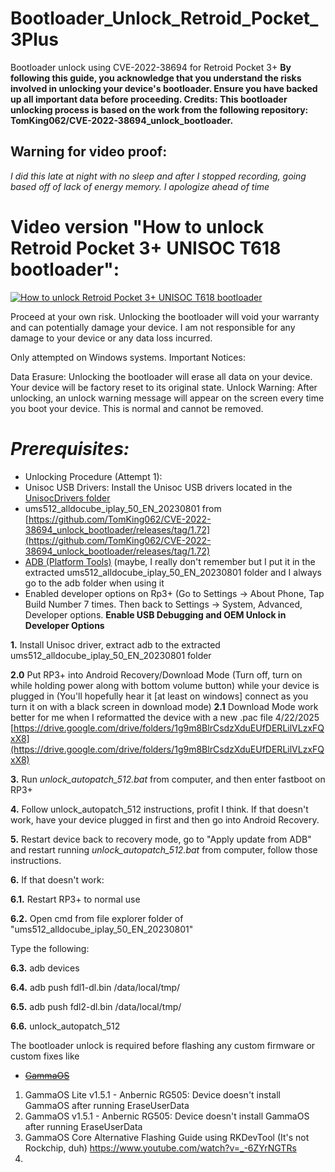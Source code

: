 # Bootloader_Unlock_Retroid_Pocket_3Plus
Bootloader unlock using CVE-2022-38694 for Retroid Pocket 3+
**By following this guide, you acknowledge that you understand the risks involved in unlocking your device's bootloader. Ensure you have backed up all important data before proceeding. Credits: This bootloader unlocking process is based on the work from the following repository: TomKing062/CVE-2022-38694_unlock_bootloader.**

## Warning for video proof:
*I did this late at night with no sleep and after I stopped recording, going based off of lack of energy memory. I apologize ahead of time*

# Video version "How to unlock Retroid Pocket 3+ UNISOC T618 bootloader":
[![How to unlock Retroid Pocket 3+ UNISOC T618 bootloader](https://i.ytimg.com/vi_webp/0o8FVecnDrY/maxresdefault.webp)](https://www.youtube.com/watch?v=0o8FVecnDrY)

Proceed at your own risk. 
Unlocking the bootloader will void your warranty and can potentially damage your device. I am not responsible for any damage to your device or any data loss incurred.

Only attempted on Windows systems.
Important Notices:

Data Erasure: Unlocking the bootloader will erase all data on your device. Your device will be factory reset to its original state.
Unlock Warning: After unlocking, an unlock warning message will appear on the screen every time you boot your device. This is normal and cannot be removed.

# *Prerequisites:*
- Unlocking Procedure (Attempt 1):
- Unisoc USB Drivers: Install the Unisoc USB drivers located in the [UnisocDrivers folder](https://github.com/TheGammaSqueeze/GammaOS/blob/main/UnisocDrivers.zip)
- ums512_alldocube_iplay_50_EN_20230801 from [https://github.com/TomKing062/CVE-2022-38694_unlock_bootloader/releases/tag/1.72](https://github.com/TomKing062/CVE-2022-38694_unlock_bootloader/releases/tag/1.72)
- [ADB (Platform Tools)](https://developer.android.com/tools/releases/platform-tools) (maybe, I really don't remember but I put it in the extracted ums512_alldocube_iplay_50_EN_20230801 folder and I always go to the adb folder when using it
- Enabled developer options on Rp3+ (Go to Settings → About Phone, Tap Build Number 7 times. Then back to Settings → System, Advanced, Developer options. **Enable USB Debugging and OEM Unlock in Developer Options**

**1.** Install Unisoc driver, extract adb to the extracted ums512_alldocube_iplay_50_EN_20230801 folder

**2.0** Put RP3+ into Android Recovery/Download Mode (Turn off, turn on while holding power along with bottom volume button) while your device is plugged in (You'll hopefully hear it [at least on windows] connect as you turn it on with a black screen in download mode)
**2.1** Download Mode work better for me when I reformatted the device with a new .pac file 4/22/2025 [https://drive.google.com/drive/folders/1g9m8BlrCsdzXduEUfDERLilVLzxFQxX8](https://drive.google.com/drive/folders/1g9m8BlrCsdzXduEUfDERLilVLzxFQxX8)

**3.** Run *unlock_autopatch_512.bat* from computer, and then enter fastboot on RP3+

**4.** Follow unlock_autopatch_512 instructions, profit I think. If that doesn't work, have your device plugged in first and then go into Android Recovery.

**5.** Restart device back to recovery mode, go to "Apply update from ADB" and restart running *unlock_autopatch_512.bat* from computer, follow those instructions.

**6.** If that doesn't work:

**6.1.** Restart RP3+ to normal use

**6.2.** Open cmd from file explorer folder of "ums512_alldocube_iplay_50_EN_20230801"

Type the following:

**6.3.** adb devices

**6.4.** adb push fdl1-dl.bin /data/local/tmp/

**6.5.** adb push fdl2-dl.bin /data/local/tmp/

**6.6.** unlock_autopatch_512


The bootloader unlock is required before flashing any custom firmware or custom fixes like
- ~~[GammaOS](https://github.com/TheGammaSqueeze/GammaOS)~~

1. GammaOS Lite v1.5.1 - Anbernic RG505: Device doesn't install GammaOS after running EraseUserData
2. GammaOS v1.5.1 - Anbernic RG505: Device doesn't install GammaOS after running EraseUserData
3. GammaOS Core Alternative Flashing Guide using RKDevTool (It's not Rockchip, duh) https://www.youtube.com/watch?v=_-6ZYrNGTRs
4. 


